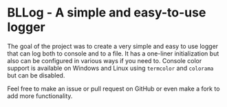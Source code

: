 # BLLog - A simple and easy-to-use logger

The goal of the project was to create a very simple and easy to use logger
that can log both to console and to a file. It has a one-liner initialization but
also can be configured in various ways if you need to. Console color support is available
on Windows and Linux using `termcolor` and `colorama` but can be disabled. 

Feel free to make an issue or pull request on GitHub or even make a fork to add
more functionality.